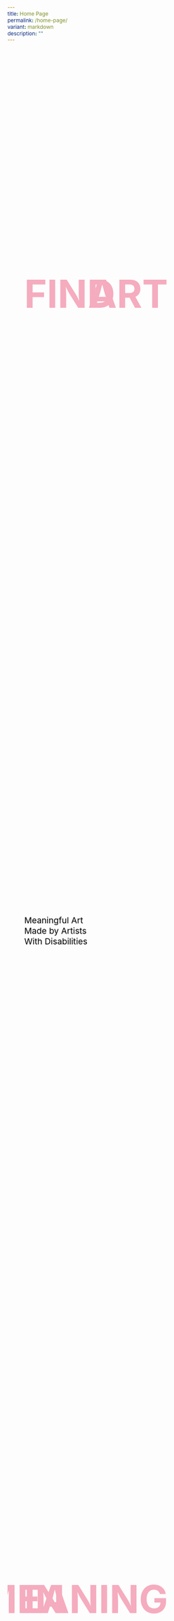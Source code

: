 ```yaml
---
title: Home Page
permalink: /home-page/
variant: markdown
description: ""
---
```

<style>
    @import url('https://fonts.googleapis.com/css2?family=Inter:wght@100..900&display=swap');

    * {
        margin: 0%;
        padding: 0;
        box-sizing: border-box;
        font-family: "Inter", sans-serif;
    }
	
	html {
	width: 100% !important;
	}

    .col.is-offset-2,
    .col.is-offset-2-tablet {
        margin-left: 0% !important;
        width: 100% !important;
    }
	
	.content h1, .content h2, .content h3, .content h4, .content h5 {
	color: black !important;
}

    .hero {
        margin-top: -20px !important;
        height: 100vh;
        display: flex;
        justify-content: center;
        align-items: center;
        position: relative;
        width: 100%;
        overflow: hidden;
        padding: 20px;
	background: url("https://i.ibb.co/87tYK5L/Header.png") no-repeat;
	background-size: contain;
	background-position: center;
    }

    .bp-section-pagetitle {
        display: none;
    }

    .bp-section {
        padding: 0px
    }


    .hero .canvas {
        height: 80vh;
    }

    .relative{
        position: relative;
    }
    
    .hero_img,
    .event_bg,
    .story_bg,
    .sponsors_bg {
        position: absolute;
        height: 100%;
        left: 0%;
        width: 100%;
        top: 0;
    }

  .hero  .text {
        font-weight: bold;
        z-index: 32;
        color: #f5acbe !important;
    }

    .left {
        position: absolute;
        left: 0;
        height: 100%;
        display: flex;
        flex-direction: column;
        justify-content: space-between;
        top: 0;
    }

    .right {
        position: absolute;
        right: 0;
        height: 100%;
        display: flex;
        flex-direction: column;
        justify-content: space-between;
        top: 0;
    }

    .find {
        font-size: 5.5rem;
    }

    .art {
        font-size: 5.5rem;
    }

    .in {
        font-size: 5.5rem;
    }

    .meaning {
        font-size: 5.5rem;
    }

    .center-text {
        transform: translateY(-50%);
        font-size: 1.2rem;
        font-weight: bold;
        color: black;
        font-weight: normal;
    }


    /* 2nd section EVents */
    .events_flex {
        display: flex;
        justify-content: space-between;
        position: relative;
    }

    .events .event_left {
        width: 34%;
        z-index: 3000;
    }
	
	.bp-container{
	width: 1280px !important;
	max-width: 1280px !important;
	}
	.has-float-btns{
	display:none;
	}

    .event_left p {
        font-size: 1.1rem;
        margin-top: 5px;
        color: gray;
    }

    .events .event_right {
        width: 48%;
    }

    .events .secondimg {
        margin-top: -10px;
    }

    /* Story */
    .story .canvas {
        width: 80%;
    }

    .story_grid {
        display: grid;
        grid-template-columns: repeat(auto-fit, minmax(230px, 1fr));
        gap: 16px;
    }

    .story_card h1 {
        font-size: 3rem;
        font-weight: bold;
        margin: 0px;
    }

    .story p {
        font-size: 1.1rem;
        margin: 0px;
    }


    /* Sponsors */
    .sponsors .canvas {
        width: 70%;
    }

    .sponsors .sponsors_grid {
        display: flex;
        justify-content: center;
        align-items: center;
        flex-wrap: wrap;
        grid-gap: 30px;
    }

    .sponsors_grid .button {
        width: 150px;
        font-weight: bold;
        border-radius: 2px;
    }


    /* FAQS */
    .FAQS .canvas {
    display: flex;
    justify-content: space-between;
    flex-wrap: wrap;
    }
    
  .faq-container {
    max-width: 800px;
    margin: 0 auto;
  }
	
		.faq_left,
	.faq_right {
	max-width: 500px
	}

  .faq {
    border-bottom: 1px solid #ccc;
    margin-bottom: 10px;
  }

  .faq-input {
    display: none;
  }

  .faq-question {
    display: block;
    padding: 15px 0;
    font-weight: bold;
    cursor: pointer;
    background: #f1f1f1;
    margin: 0;
  }

  .faq-answer {
    max-height: 0;
    overflow: hidden;
    transition: max-height 0.3s ease-out;
    background: #fff;
    padding: 0 15px;
  }

  .faq-input:checked + .faq-question + .faq-answer {
    max-height: 200px; /* Adjust this value as needed */
    padding: 15px 15px;
  }

  .faq-input:checked + .faq-question {
    background: #e0e0e0;
  }

  .faq-question::after {
    content: '▼';
    float: right;
    transition: transform 0.3s ease-out;
  }

  .faq-input:checked + .faq-question::after {
    transform: rotate(180deg);
  }

    /* General */
    body .canvas {
        width: 90%;
        margin-left: auto;
        margin-right: auto;
    }

    .relative {
        position: relative;
    }

    .text-end {
        text-align: end;
    }

    .text-center {
        text-align: center;
    }

    .main_heading {
        font-size: 3.5rem;
        line-height: 1.4;
        font-weight: bold;
    }

    .main_heading2 {
        font-size: 3rem;
        font-weight: bold;
    }

    .section {
        padding: 100px 0px;
    }

    .button {
        background: transparent;
        border: 1.99px solid rgba(0, 0, 0, 1);
        border-radius: 20px;
        padding: 12.5px 30px;
        width: 45%;
        transition: 0.2s all ease;
        cursor: pointer;
    }

    .button:hover {
        background: black;
        color: white;
    }

    .flex {
        display: flex;
    }

    .justify-between {
        justify-content: space-between;
    }

    .bold {
        font-weight: bold;
    }

    .mt-5 {
        margin-top: 20px;
    }


    .bg_gray {
        background-color: rgba(244, 244, 244, 1);
    }

    .text-gray {
        color: rgb(78, 78, 78);
    }


    @media (max-width: 700px) {

        .faqs_left,
        .faqs_right {
            width: 100%;
            text-align: center;
        }

        .faqs_left img {
            width: 100%;
        }

        .button {
            padding: 12.5px 20px;
        }

       body  .canvas {
            width: 90% !important;
        }

        .events_flex {
            flex-direction: column-reverse;
        }

        .event_right,
        .event_left {
            width: 100% !important;
        }

        .main_heading {
            font-size: 3rem;
            line-height: normal;
        }    

        .hero {
            min-height: 89vh;
            padding: 20px 10px;
        }

        .hero .canvas {
            height: auto;
        }

        .left {
            position: static;
            height: 100%;
            display: block;
        }

        .right {
            position: static;
            height: 100%;
            display: block;
        }

        .art {
            text-align: start;
        }

        .meaning,
        .art,
        .in,
        .find {
            font-size: 4rem;
        }

        .center-text {
            transform: translateY(0%);
            font-size: 1.2rem;
        }

        .main_heading {
            font-size: 2.5rem;
        }

        .main_heading2 {
            font-size: 2rem;
        }
    }
</style>

<section>
    <section class="hero">
        <div class="canvas relative">
            <div class="hero_box">
                <div class="left">
                    <h1 class="text find">FIND</h1>
                    <p class="center-text">
                        Meaningful Art<br>
                        Made by Artists<br>
                        With Disabilities
                    </p>
                    <div class="text in">IN</div>
                </div>
                <div class="right">
                    <h1 class="text art text-end">ART</h1>
                    <h1 class="text meaning">MEANING</h1>
                </div>
            </div>
        </div>
    </section>

    <section style="z-index: 4000; position: relative;" class="events">
        <img class="event_bg" src="https://i.ibb.co/YhHHDZ2/Asset-13.png">
			<div class="events_flex canvas">
        <div class="event_left mt-5 section">
            <h1 class="main_heading">
                SINGAPORE'S LARGEST<br>
                INCLUSIVE<br>
                ARTS FESTIVAL
            </h1>
            <p>Shop meaningful artworks by artists with disabilities, step into their world through sensorial experiences, and so much more!</p>
            <div class="flex justify-between mt-5">
							<button class="button bold"><a href="/our-story">Our Story</a></button>
                <button class="button bold">SHOP</button>
            </div>
        </div>
        <div style="z-index: 4000; position: relative;" class="event_right section">
            <img style="width: 300px; margin-right: auto; margin-left: 0px; display: block;" src="https://i.ibb.co/ccKwydQ/2.png">
            <img class="secondimg" style="width: 300px; margin-left: auto; margin-right: 0px; display: block;" src="https://i.ibb.co/rZzYfhM/1.png">
        </div>
			</div>
    </section>

    <section class="bg_gray  story relative">
        <img class="story_bg" src="https://i.ibb.co/ryzxPxg/Elements.png">
        <div style="z-index: 4000; position: relative;" class="canvas section">
            <div class="text-center">
                <p class="text-center bold">FOLLOW OUR HEARTS</p>
                <h1 class="main_heading2 text-center mt-5">Step into the world of talented artists with disabilities and be awed by their art creations at the largest inclusive arts event!</h1>
                <button style="width: fit-content; background: white;" class="button bold mt-5">OUR STORY</button>
                <br>
                <br>

                <div class="story_grid mt-5">
                    <div class="story_card">
                        <p class="text-gray">Over</p>
                        <h1>150</h1>
                        <p class="text-gray">
                            Participating Artists
                            with Disabilities
                        </p>
                    </div>
                    <div class="story_card">
                        <p class="text-gray">More than</p>
                        <h1>350</h1>
                        <p class="text-gray">
                            Exhibited Paintings
                        </p>
                    </div>
                    <div class="story_card">
                        <p class="text-gray">Over</p>
                        <h1>30</h1>
                        <p class="text-gray">
                            Participating Social
                            Service Agencies
                            and Partners
                        </p>
                    </div>
                    <div class="story_card">
                        <p class="text-gray">More than</p>
                        <h1>2.8M</h1>
                        <p class="text-gray">
                            Public Engagements
                            on Social Media
                        </p>
                    </div>
                </div>
            </div>
        </div>
    </section>

    <section class="sponsors relative">
        <img class="sponsors_bg" src="https://i.ibb.co/ryzxPxg/Elements.png">

        <div style="z-index: 4000; position: relative;" class="canvas section">
            <div class="text-center mt-5">
                <h3>PLATINUM SPONSORS</h3>
                <div class="sponsors_grid mt-5">
                    <button class="button">LOGO</button>
                    <button class="button">LOGO</button>
                    <button class="button">LOGO</button>
                </div>

                <div class="text-center mt-5">
                    <h3>SILVER SPONSORS</h3>
                    <div class="sponsors_grid mt-5">
                        <button class="button">LOGO</button>
                        <button class="button">LOGO</button>
                    </div>
                </div>

                <div class="text-center mt-5">
                    <h3>BRONZE SPONSORS</h3>
                    <div class="sponsors_grid mt-5">
                        <button class="button">LOGO</button>
                        <button class="button">LOGO</button>
                        <button class="button">LOGO</button>
                        <button class="button">LOGO</button>
                        <button class="button">LOGO</button>
                        <button class="button">LOGO</button>
                        <button class="button">LOGO</button>
                        <button class="button">LOGO</button>

                    </div>
                </div>
            </div>
        </div>
    </section>

    <section class="bg_gray FAQS relative">
        <img class="story_bg" src="https://i.ibb.co/ryzxPxg/Elements.png">
        <div style="z-index: 4000; position: relative;" class="canvas section">
            <div class="faqs_left">
                <p class="bold">FREQUENTLY ASKED QUESTIONS</p>
                <h1 class="bold mt-5">
                  Shaping Hearts is where you can experience the artists’ works through multiple lenses – an art exhibition, live performances, a charity art auction – and celebrate the diverse talents in our community.
                </h1>
                <img class="mt-5" style="width: 500px;" src="https://i.ibb.co/0YcyxrZ/3.png">
            </div>
					<div class="faqs_right">
      <div class="faq-container">
        <div class="faq">
          <input class="faq-input" id="faq1" type="checkbox">
          <label class="faq-question" for="faq1">Add commonly asked questions here</label>
          <div class="faq-answer">
            Lorem ipsum dolor sit amet, consectetur adipiscing elit. Nullam ut lorem qui Nullam ut lorem qui.
          </div>
        </div>
        <div class="faq">
          <input class="faq-input" id="faq2" type="checkbox">
          <label class="faq-question" for="faq2">Add commonly asked questions here</label>
          <div class="faq-answer">
            Lorem ipsum dolor sit amet, consectetur adipiscing elit. Nullam ut lorem qui Nullam ut lorem qui.
          </div>
        </div>
        <div class="faq">
          <input class="faq-input" id="faq3" type="checkbox">
          <label class="faq-question" for="faq3">Add commonly asked questions here</label>
          <div class="faq-answer">
            Lorem ipsum dolor sit amet, consectetur adipiscing elit. Nullam ut lorem qui Nullam ut lorem qui.
          </div>
        </div>
      </div>
			</div>
    </div></section>
</section>